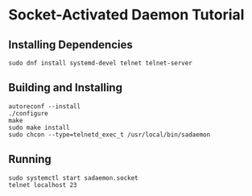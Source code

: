 # Socket-Activated Daemon Tutorial

## Installing Dependencies

    sudo dnf install systemd-devel telnet telnet-server

## Building and Installing

    autoreconf --install
    ./configure
    make
    sudo make install
    sudo chcon --type=telnetd_exec_t /usr/local/bin/sadaemon

## Running

    sudo systemctl start sadaemon.socket
    telnet localhost 23

